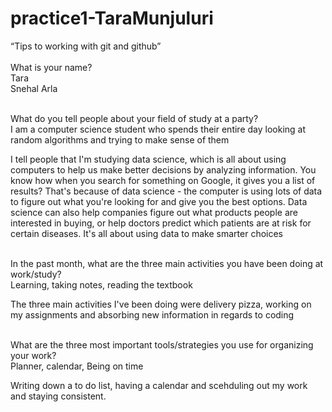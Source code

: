 # practice1-TaraMunjuluri
“Tips to working with git and github” <br />
<br />
What is your name?<br />
Tara<br />
Snehal Arla

<br />
What do you tell people about your field of study at a party?<br />
I am a computer science student who spends their entire day looking at random algorithms and trying to make sense of them<br />

I tell people that I'm studying data science, which is all about using computers to help us make better decisions by analyzing information. You know how when you search for something on Google, it gives you a list of results? That's because of data science - the computer is using lots of data to figure out what you're looking for and give you the best options. Data science can also help companies figure out what products people are interested in buying, or help doctors predict which patients are at risk for certain diseases. It's all about using data to make smarter choices

<br />
In the past month, what are the three main activities you have been doing at work/study?<br />
Learning, taking notes, reading the textbook <br />

The three main activities I've been doing were delivery pizza, working on my assignments and absorbing new information in regards to coding

<br />
What are the three most important tools/strategies you use for organizing your work? <br />
Planner, calendar, Being on time

Writing down a to do list, having a calendar and scehduling out my work and staying consistent.
